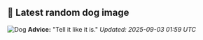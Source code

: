 ## 🐶 Latest random dog image
![Dog](https://images.dog.ceo/breeds/komondor/n02105505_3679.jpg)
**Advice:** "Tell it like it is."
*Updated: 2025-09-03 01:59 UTC*

